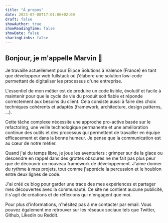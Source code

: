 ```yaml
---
title: "À propos"
date: 2023-07-08T17:01:06+02:00
draft: false
showAuthor: true
showReadingTime: false
showDate: false
sharingLinks: false
---
```

## Bonjour, je m'appelle Marvin 👋

Je travaille actuellement pour Elipce Solutions à Valence (France) en tant que développeur web fullstack où j'élabore une solution low-code permettant de digitaliser les processus d'une entreprise.

L'essentiel de mon métier est de produire un code lisible, évolutif et facile à maintenir pour que le cycle de vie du produit soit fiable et réponde correctement aux besoins du client. Cela consiste aussi à faire des choix techniques cohérents et adaptés (framework, architecture, design patterns, ...).
  
Cette tâche complexe nécessite une approche pro-active basée sur le refactoring, une veille technologique permanente et une amélioration continue des outils et des processus qui permettent de travailler en équipe efficacement et dans la bonne humeur. Je pense que la communication est au cœur de notre métier.

Quand j'ai du temps libre, je joue les aventuriers : grimper sur de la glace ou descendre en rappel dans des grottes obscures ne me fait pas plus peur que de découvrir un nouveau framework de développement. J'aime donner du rythme à mes projets, tout comme j'apprécie la percussion et le houblon entre deux lignes de code.

J'ai créé ce blog pour garder une trace des mes expériences et partager mes découvertes avec la communauté. Ce site ne contient aucune publicité, il s'agit de créations et de réflexions qui n'engagent que moi.

Pour plus d'informations, n'hésitez pas à me contacter par email. Vous pouvez également me retrouver sur les réseaux sociaux tels que Twitter, Github, Likedin ou Reddit.